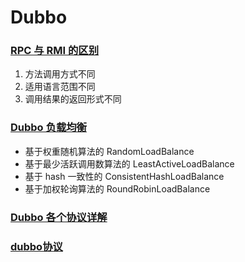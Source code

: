 # Dubbo

### [RPC 与 RMI 的区别](https://zhuanlan.zhihu.com/p/50678735)

1. 方法调用方式不同
2. 适用语言范围不同
3. 调用结果的返回形式不同


### [Dubbo 负载均衡](https://juejin.im/post/5c98caee6fb9a070f90ac59f)
- 基于权重随机算法的 RandomLoadBalance
- 基于最少活跃调用数算法的 LeastActiveLoadBalance
- 基于 hash 一致性的 ConsistentHashLoadBalance
- 基于加权轮询算法的 RoundRobinLoadBalance

### [Dubbo 各个协议详解](https://blog.csdn.net/fuyuwei2015/article/details/72848310)

### [dubbo协议](https://blog.csdn.net/fd2025/article/details/80001729)


